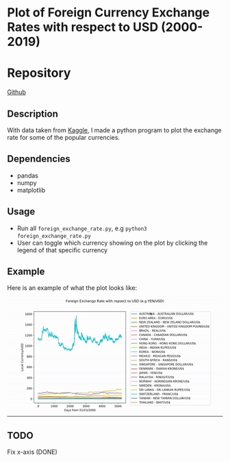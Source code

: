 # Plot of Foreign Currency Exchange Rates with respect to USD (2000-2019)

# Repository
[Github](https://github.com/phamminhquan/foreign_exchange_rate)

## Description
With data taken from [Kaggle](https://www.kaggle.com/brunotly/foreign-exchange-rates-per-dollar-20002019), I made a python program to plot the exchange rate for some of the popular currencies.

## Dependencies

* pandas
* numpy
* matplotlib

## Usage

* Run all `foreign_exchange_rate.py`, e.g `python3 foreign_exchange_rate.py`
* User can toggle which currency showing on the plot by clicking the legend of that specific currency

## Example
Here is an example of what the plot looks like:

![](./example.gif)

## TODO
Fix x-axis (DONE)
